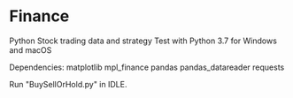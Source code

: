# Finance
Python Stock trading data and strategy
Test with Python 3.7 for Windows and macOS

Dependencies:
matplotlib
mpl_finance
pandas
pandas_datareader
requests

Run "BuySellOrHold.py" in IDLE.

